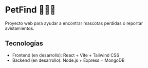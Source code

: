 # PetFind 🐶🐱🐴

Proyecto web para ayudar a encontrar mascotas perdidas o reportar avistamientos.

## Tecnologías
- Frontend (en desarrollo): React + Vite + Tailwind CSS
- Backend (en desarrollo): Node.js + Express + MongoDB
